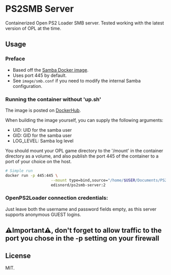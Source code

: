 # PS2SMB Server

Containerized Open PS2 Loader SMB server.
Tested working with the latest version of OPL at the time.

## Usage

### Preface

- Based off the [Samba Docker image](https://hub.docker.com/r/dperson/samba).
- Uses port 445 by default.
- See `image/smb.conf` if you need to modify the internal Samba configuration.

### Running the container without 'up.sh'

The image is posted on [DockerHub](https://hub.docker.com/r/edisnord/ps2smb-server).

When building the image yourself, you can supply the following arguments:
- UID: UID for the samba user
- GID: GID for the samba user
- LOG_LEVEL: Samba log level

You should mount your OPL game directory to the
'/mount' in the container directory as a volume, and also publish the port 445 of the container to a port of your choice on the host.

```bash
# Simple run
docker run -p 445:445 \
                    --mount type=bind,source="/home/$USER/Documents/PS2SMB",target="/mount" -d \
                    edisnord/ps2smb-server:2

```

### OpenPS2Loader connection credentials:

Just leave both the username and password fields empty, as this server supports anonymous GUEST logins.

## ⚠️Important⚠️, don't forget to allow traffic to the port you chose in the -p setting on your firewall

## License

MIT.
